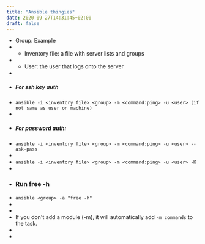 ```yaml
---
title: "Ansible thingies"
date: 2020-09-27T14:31:45+02:00
draft: false
---
```


* Group: Example
* * Inventory file: a file with server lists and groups
* * User: the user that logs onto the server
*
* ##### For ssh key auth
* `ansible -i <inventory file> <group> -m <command:ping> -u <user> (if not same as user on machine)`
*
* ##### For password auth:
* `ansible -i <inventory file> <group> -m <command:ping> -u <user> --ask-pass`
*
* `ansible -i <inventory file> <group> -m <command:ping> -u <user> -K`
*
* ### Run free -h
* `ansible <group> -a "free -h"`
*
*
* If you don't add a module (-m), it will automatically add `-m commands` to the task.
*
*
